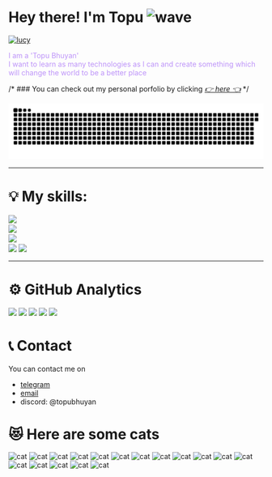 
# Hey there! I'm Topu <img alt="wave" src="https://media.giphy.com/media/hvRJCLFzcasrR4ia7z/giphy.gif" width="25px">

[![lucy](/lucy.gif)](https://ddjerqq.github.io)

<p style="color: #bd93f9;">
    I am a 'Topu Bhuyan'<br>
    I want to learn as many technologies as I can and create something which will change the world to be a better place<br>
</p>

/* ### You can check out my personal porfolio by clicking *[👉 here 👈](https://ddjerqq.github.io)*  */

<picture>
    <source media="(prefers-color-scheme: dark)" srcset="https://raw.githubusercontent.com/ddjerqq/ddjerqq/986ba9bd939bd74c827359a6108769d441d1b604/github-contribution-grid-snake-dark.svg">
    <source media="(prefers-color-scheme: light)" srcset="https://raw.githubusercontent.com/ddjerqq/ddjerqq/986ba9bd939bd74c827359a6108769d441d1b604/github-contribution-grid-snake.svg">
    <img alt="github contribution grid snake animation" src="https://raw.githubusercontent.com/ddjerqq/ddjerqq/986ba9bd939bd74c827359a6108769d441d1b604/github-contribution-grid-snake.svg">
</picture>

----

# 💡 My skills:

<div align="start">
    <img src="https://skillicons.dev/icons?i=html,css,js,tailwind,npm," /><br/>
    <img src="https://skillicons.dev/icons?i=c,cs,cpp,dotnet" /><br/>
    <img src="https://skillicons.dev/icons?i=sqlite,postgres,mysql,nodejs,notion" /><br/>
    <img src="https://skillicons.dev/icons?i=windows,linux,kali,ubuntu,git,github,githubactions,powershell" />
    <img src="https://skillicons.dev/icons?i=vscode,visualstudio,sublime,codebloks" />
</p>

----

# ⚙️ GitHub Analytics
![](http://github-profile-summary-cards.vercel.app/api/cards/profile-details?username=xvy45&theme=default)
![](http://github-profile-summary-cards.vercel.app/api/cards/repos-per-language?username=xvy45&theme=default)
![](http://github-profile-summary-cards.vercel.app/api/cards/most-commit-language?username=xvy45&theme=default)
![](http://github-profile-summary-cards.vercel.app/api/cards/stats?username=xvy45&theme=default)
![](http://github-profile-summary-cards.vercel.app/api/cards/productive-time?username=xvy45&theme=default&utcOffset=8)

# 📞 Contact
You can contact me on
- [telegram](https://t.me/@topu_bhuyan)
- [email](mailto://tofayelahamdtofo@gmail.com)
- discord: @topubhuyan

# 😻 Here are some cats

<div>
    <img alt="cat" src="https://cdn3.emoji.gg/emojis/7601-pixel-toro-spin.gif" width="30" height="30"/>
    <img alt="cat" src="https://cdn3.emoji.gg/emojis/4438-snackingcat.gif" width="30" height="30"/>
    <img alt="cat" src="https://cdn3.emoji.gg/emojis/6844-pixel-toro-heartdance.gif" width="30" height="30"/>
    <img alt="cat" src="https://cdn3.emoji.gg/emojis/7525-pixel-cat-tantrum.gif" width="30" height="30"/>
    <img alt="cat" src="https://cdn3.emoji.gg/emojis/3216-pixel-toro-fright.gif" width="30" height="30"/>
    <img alt="cat" src="https://cdn3.emoji.gg/emojis/1311-pixel-cat-makeupkiss.gif" width="30" height="30"/>
    <img alt="cat" src="https://cdn3.emoji.gg/emojis/6189-pixel-toro-livid.gif" width="30" height="30"/>
    <img alt="cat" src="https://cdn3.emoji.gg/emojis/3420-pixel-cat-stare.gif" width="30" height="30"/>
    <img alt="cat" src="https://cdn3.emoji.gg/emojis/4837-pixel-cat-aha.gif" width="30" height="30"/>
    <img alt="cat" src="https://cdn3.emoji.gg/emojis/7024-pixel-cat-hottea.gif" width="30" height="30"/>
    <img alt="cat" src="https://cdn3.emoji.gg/emojis/4202-pixel-cat-adoration.gif" width="30" height="30"/>
    <img alt="cat" src="https://cdn3.emoji.gg/emojis/3111-pixel-toro-sleepy.gif" width="30" height="30"/>
    <img alt="cat" src="https://cdn3.emoji.gg/emojis/9793-pixel-toro-loveletter.gif" width="30" height="30"/>
    <img alt="cat" src="https://cdn3.emoji.gg/emojis/4673-pixel-toro-confused.gif" width="30" height="30"/>
    <img alt="cat" src="https://cdn3.emoji.gg/emojis/6682-pixel-toro-cellphone.gif" width="30" height="30"/>
    <img alt="cat" src="https://cdn3.emoji.gg/emojis/9302-pixel-toro-kissblow.gif" width="30" height="30"/>
    <img alt="cat" src="https://cdn3.emoji.gg/emojis/6834-pixel-toro-blanket.gif" width="30" height="30"/>
</div>
